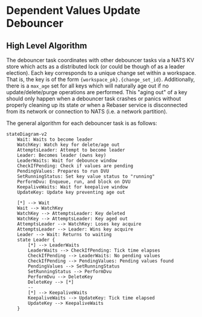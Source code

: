 # Dependent Values Update Debouncer

## High Level Algorithm

The debouncer task coordinates with other debouncer tasks via a NATS KV store
which acts as a distributed lock (or could be though of as a leader election).
Each key corresponds to a unique change set within a workspace. That is, the
key is of the form `{workspace_pk}.{change_set_id}`. Additionally, there is a
`max_age` set for all keys which will naturally age out if no
update/delete/purge operations are performed. This "aging out" of a key should
only happen when a debouncer task crashes or panics without properly cleaning
up its state *or* when a Rebaser service is disconnected from its network or
connection to NATS (i.e. a network partition).

The general algorithm for each debouncer task is as follows:

```mermaid
stateDiagram-v2
    Wait: Waits to become leader
    WatchKey: Watch key for delete/age out
    AttemptsLeader: Attempt to become leader
    Leader: Becomes leader (owns key)
    LeaderWaits: Wait for debounce window
    CheckIfPending: Check if values are pending
    PendingValues: Prepares to run DVU
    SetRunningStatus: Set key value status to "running"
    PerformDvu: Enqueue, run, and block on DVU
    KeepaliveWaits: Wait for keepalive window
    UpdateKey: Update key preventing age out

    [*] --> Wait
    Wait --> WatchKey
    WatchKey --> AttemptsLeader: Key deleted
    WatchKey --> AttemptsLeader: Key aged out
    AttemptsLeader --> WatchKey: Loses key acquire
    AttemptsLeader --> Leader: Wins key acquire
    Leader --> Wait: Returns to waiting
    state Leader {
        [*] --> LeaderWaits
        LeaderWaits --> CheckIfPending: Tick time elapses
        CheckIfPending --> LeaderWaits: No pending values
        CheckIfPending --> PendingValues: Pending values found
        PendingValues --> SetRunningStatus
        SetRunningStatus --> PerformDvu
        PerformDvu --> DeleteKey
        DeleteKey --> [*]
        --
        [*] --> KeepaliveWaits
        KeepaliveWaits --> UpdateKey: Tick time elapsed
        UpdateKey --> KeepaliveWaits
    }
```
